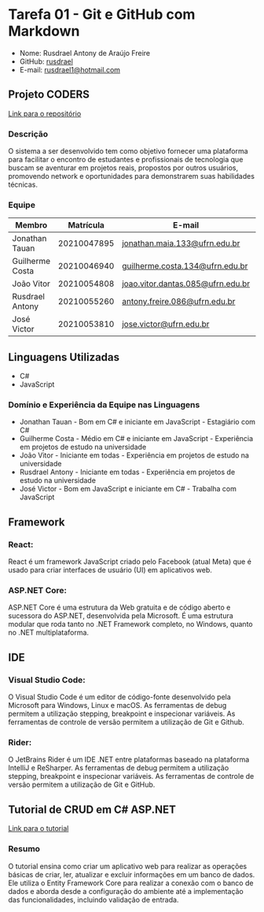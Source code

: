 # Tarefa 01 - Git e GitHub com Markdown 

* Nome: Rusdrael Antony de Araújo Freire 
* GitHub: [rusdrael](https://github.com/rusdrael) 
* E-mail: rusdrael1@hotmail.com

## Projeto CODERS

[Link para o repositório](https://github.com/guilhermecostam/coders_frontend)

### Descrição 

O sistema a ser desenvolvido tem como objetivo fornecer uma plataforma para facilitar o encontro de estudantes e profissionais de tecnologia que buscam se aventurar em projetos reais, propostos por outros usuários, promovendo network e oportunidades para demonstrarem suas habilidades técnicas.

### Equipe


| Membro          | Matrícula   | E-mail                            | GitHub                                                          |
| --------------- | ----------- | --------------------------------- | --------------------------------------------------------------- |
| Jonathan Tauan  | 20210047895 | jonathan.maia.133@ufrn.edu.br     | [jtauanpm](https://github.com/jtauanpm)                         |
| Guilherme Costa | 20210046940 | guilherme.costa.134@ufrn.edu.br   | [guilhermecostam](https://github.com/guilhermecostam)           |
| João Vitor      | 20210054808 | joao.vitor.dantas.085@ufrn.edu.br | [JoaoVitorGomesDantas](https://github.com/JoaoVitorGomesDantas) |
| Rusdrael Antony | 20210055260 | antony.freire.086@ufrn.edu.br     | [rusdrael](https://github.com/rusdrael)                         |
| José Victor     | 20210053810 | jose.victor@ufrn.edu.br           | [victormedeiros1](https://github.com/victormedeiros1)           |

## Linguagens Utilizadas

* C#
* JavaScript

### Domínio e Experiência da Equipe nas Linguagens

* Jonathan Tauan - Bom em C# e iniciante em JavaScript - Estagiário com C#
* Guilherme Costa - Médio em C# e iniciante em JavaScript - Experiência em projetos de estudo na universidade
* João Vitor - Iniciante em todas - Experiência em projetos de estudo na universidade
* Rusdrael Antony - Iniciante em todas - Experiência em projetos de estudo na universidade
* José Victor - Bom em JavaScript e iniciante em C# - Trabalha com JavaScript

## Framework

### React: 

React é um framework JavaScript criado pelo Facebook (atual Meta) que é usado para criar interfaces de usuário (UI) em aplicativos web.

### ASP.NET Core: 

ASP.NET Core é uma estrutura da Web gratuita e de código aberto e sucessora do ASP.NET, desenvolvida pela Microsoft. É uma estrutura modular que roda tanto no .NET Framework completo, no Windows, quanto no .NET multiplataforma.

## IDE

### Visual Studio Code: 

O Visual Studio Code é um editor de código-fonte desenvolvido pela Microsoft para Windows, Linux e macOS. As ferramentas de debug permitem a utilização stepping, breakpoint e inspecionar variáveis. As ferramentas de controle de versão permitem a utilização de Git e Github.

### Rider: 

O JetBrains Rider é um IDE .NET entre plataformas baseado na plataforma IntelliJ e ReSharper. As ferramentas de debug permitem a utilização stepping, breakpoint e inspecionar variáveis. As ferramentas de controle de versão permitem a utilização de Git e GitHub.

## Tutorial de CRUD em C# ASP.NET

[Link para o tutorial](https://www.youtube.com/watch?v=RgHGzrjD4v4&ab_channel=DevC%23)

### Resumo

O tutorial ensina como criar um aplicativo web para realizar as operações básicas de criar, ler, atualizar e excluir informações em um banco de dados. Ele utiliza o Entity Framework Core para realizar a conexão com o banco de dados e aborda desde a configuração do ambiente até a implementação das funcionalidades, incluindo validação de entrada. 
